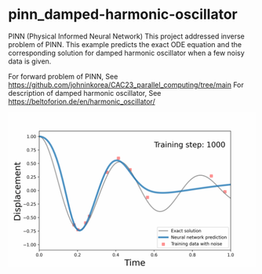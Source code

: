 # pinn_damped-harmonic-oscillator
PINN (Physical Informed Neural Network)
This project addressed inverse problem of PINN.
This example predicts the exact ODE equation and the corresponding solution for damped harmonic oscillator when a few noisy data is given.

For forward problem of PINN, See https://github.com/johninkorea/CAC23_parallel_computing/tree/main
For description of damped harmonic oscillator, See https://beltoforion.de/en/harmonic_oscillator/

![](./results/pinn_ver5.gif)

